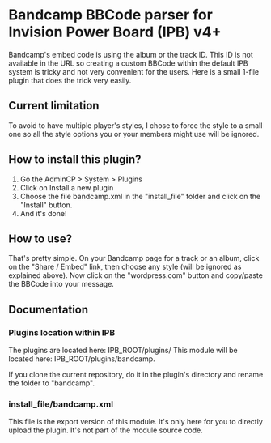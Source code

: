 # Bandcamp BBCode parser for Invision Power Board (IPB) v4+

Bandcamp's embed code is using the album or the track ID. This ID is not available in the URL so creating a custom BBCode within the default IPB system is tricky and not very convenient for the users. Here is a small 1-file plugin that does the trick very easily.

## Current limitation

To avoid to have multiple player's styles, I chose to force the style to a small one so all the style options you or your members might use will be ignored.

## How to install this plugin?

1. Go the AdminCP > System > Plugins
2. Click on Install a new plugin
3. Choose the file bandcamp.xml in the "install_file" folder and click on the "Install" button.
4. And it's done!

## How to use?

That's pretty simple. On your Bandcamp page for a track or an album, click on the "Share / Embed" link, then choose any style (will be ignored as explained above). Now click on the "wordpress.com" button and copy/paste the BBCode into your message.

## Documentation

### Plugins location within IPB 

The plugins are located here: IPB_ROOT/plugins/
This module will be located here: IPB_ROOT/plugins/bandcamp.

If you clone the current repository, do it in the plugin's directory and rename the folder to "bandcamp".

### install_file/bandcamp.xml

This file is the export version of this module. It's only here for you to directly upload the plugin. It's not part of the module source code.